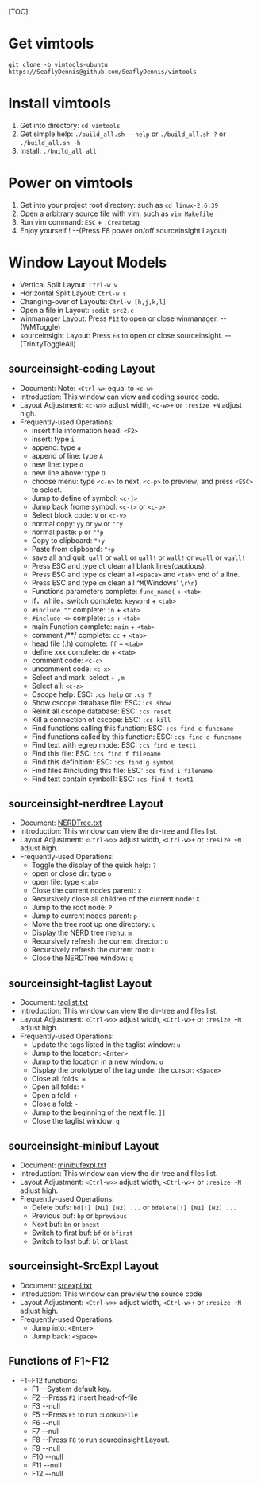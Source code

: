 [TOC]
# Get vimtools

    git clone -b vimtools-ubuntu https://SeaflyDennis@github.com/SeaflyDennis/vimtools

# Install vimtools

1. Get into directory: `cd vimtools`
2. Get simple help: `./build_all.sh --help` or `./build_all.sh ?` or `./build_all.sh -h`
3. Install: `./build_all all`

# Power on vimtools

1. Get into your project root directory: such as `cd linux-2.6.39`
2. Open a arbitrary source file with vim: such as `vim Makefile`
3. Run vim command: `ESC` + `:Createtag`
4. Enjoy yourself !    --(Press F8 power on/off sourceinsight Layout)

# Window Layout Models

- Vertical Split Layout: `Ctrl-w v`
- Horizontal Split Layout: `Ctrl-w s`
- Changing-over of Layouts: `Ctrl-w [h,j,k,l]`
- Open a file in Layout: `:edit src2.c`
- winmanager Layout: Press `F12` to open or close winmanager.    -- (WMToggle)
- sourceinsight Layout: Press `F8` to open or close sourceinsight.    -- (TrinityToggleAll)

## sourceinsight-coding Layout

- Document: Note: `<Ctrl-w>` equal to `<c-w>`
- Introduction: This window can view and coding source code.
- Layout Adjustment: `<c-w>>` adjust width, `<c-w>+` or `:resize +N` adjust high.
- Frequently-used Operations:
    - insert file information head: `<F2>`
    - insert: type `i`
    - append: type `a`
    - append of line: type `A`
    - new line: type `o`
    - new line above: type `O`
    - choose menu: type `<c-n>` to next, `<c-p>` to preview; and press `<ESC>` to select.
    - Jump to define of symbol: `<c-]>`
    - Jump back frome symbol: `<c-t>` or `<c-o>`
    - Select block code: `V` or `<c-v>`
    - normal copy: `yy` or `yw` or `""y`
    - normal paste: `p` or `""p`
    - Copy to clipboard: `"+y`
    - Paste from clipboard: `"+p`
    - save all and quit: `qall` or `wall` or `qall!` or `wall!` or `wqall` or `wqall!`
    - Press ESC and type `cl` clean all blank lines(cautious).
    - Press ESC and type `cs` clean all `<space>` and `<tab>` end of a line.
    - Press ESC and type `cm` clean all `^M`(Windows' `\r\n`)
    - Functions parameters complete: `func_name(` + `<tab>`
    - if，while，switch complete: `keyword` + `<tab>`
    - `#include ""` complete: `in` + `<tab>`
    - `#include <>` complete: `is` + `<tab>`
    - main Function complete: `main` + `<tab>`
    - comment /**/ complete: `cc` + `<tab>`
    - head file (.h) complete: `ff` + `<tab>`
    - define xxx complete: `de` + `<tab>`
    - comment code: `<c-c>`
    - uncomment code: `<c-x>`
    - Select and mark: select + `,m`
    - Select all: `<c-a>`
    - Cscope help: ESC: `:cs help` or `:cs ?`
    - Show cscope database file: ESC: `:cs show`
    - Reinit all cscope database: ESC: `:cs reset`
    - Kill a connection of cscope: ESC: `:cs kill`
    - Find functions calling this function: ESC: `:cs find c funcname`
    - Find functions called by this function: ESC: `:cs find d funcname`
    - Find text with egrep mode: ESC: `:cs find e text1`
    - Find this file: ESC: `:cs find f filename`
    - Find this definition: ESC: `:cs find g symbol`
    - Find files #including this file: ESC: `:cs find i filename`
    - Find text contain symbol1: ESC: `:cs find t text1`


## sourceinsight-nerdtree Layout

- Document: [NERDTree.txt](https://github.com/scrooloose/nerdtree/blob/master/doc/NERDTree.txt)
- Introduction: This window can view the dir-tree and files list.
- Layout Adjustment: `<Ctrl-w>>` adjust width, `<Ctrl-w>+` or `:resize +N` adjust high.
- Frequently-used Operations:
    - Toggle the display of the quick help: `?`
    - open or close dir: type `o`
    - open file: type `<tab>`
    - Close the current nodes parent: `x`
    - Recursively close all children of the current node: `X`
    - Jump to the root node: `P`
    - Jump to current nodes parent: `p`
    - Move the tree root up one directory: `u`
    - Display the NERD tree menu: `m`
    - Recursively refresh the current director: `u`
    - Recursively refresh the current root: `U`
    - Close the NERDTree window: `q`

## sourceinsight-taglist Layout

- Document: [taglist.txt](https://github.com/vim-scripts/taglist.vim/blob/master/doc/taglist.txt)
- Introduction: This window can view the dir-tree and files list.
- Layout Adjustment: `<Ctrl-w>>` adjust width, `<Ctrl-w>+` or `:resize +N` adjust high.
- Frequently-used Operations:
    - Update the tags listed in the taglist window: `u`
    - Jump to the location: `<Enter>`
    - Jump to the location in a new window: `o`
    - Display the prototype of the tag under the cursor: `<Space>`
    - Close all folds: `=`
    - Open all folds: `*`
    - Open a fold: `+`
    - Close a fold: `-`
    - Jump to the beginning of the next file: `]]`
    - Close the taglist window: `q`


## sourceinsight-minibuf Layout

- Document: [minibufexpl.txt](https://github.com/fholgado/minibufexpl.vim/blob/master/doc/minibufexpl.txt)
- Introduction: This window can view the dir-tree and files list.
- Layout Adjustment: `<Ctrl-w>>` adjust width, `<Ctrl-w>+` or `:resize +N` adjust high.
- Frequently-used Operations:
    - Delete bufs: `bd[!] [N1] [N2] ...` or `bdelete[!] [N1] [N2] ...`
    - Previous buf: `bp` or `bprevious`
    - Next buf: `bn` or `bnext`
    - Switch to first buf: `bf` or `bfirst`
    - Switch to last buf: `bl` or `blast`


## sourceinsight-SrcExpl Layout

- Document: [srcexpl.txt](https://github.com/wesleyche/SrcExpl/blob/master/doc/srcexpl.txt)
- Introduction: This window can preview the source code
- Layout Adjustment: `<Ctrl-w>>` adjust width, `<Ctrl-w>+` or `:resize +N` adjust high.
- Frequently-used Operations:
    - Jump into: `<Enter>`
    - Jump back: `<Space>`

## Functions of F1~F12
- F1~F12 functions:
    - F1    --System default key.
    - F2    --Press `F2` insert head-of-file
    - F3    --null
    - F5    --Press `F5` to run `:LookupFile`
    - F6    --null
    - F7    --null
    - F8    --Press `F8` to run sourceinsight Layout.
    - F9    --null
    - F10   --null
    - F11   --null
    - F12   --null
